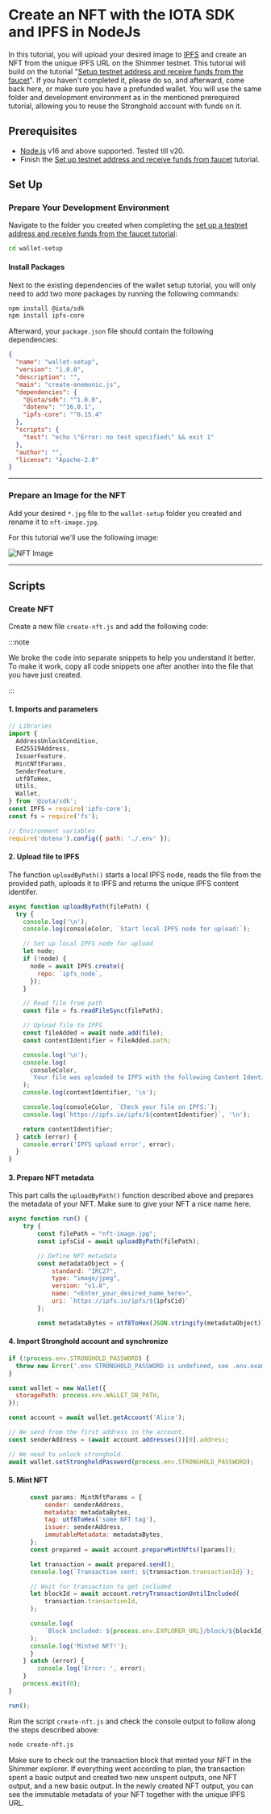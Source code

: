 # Create an NFT with the IOTA SDK and IPFS in NodeJs

In this tutorial, you will upload your desired image to [IPFS](https://ipfs.tech/) and create an NFT from the unique IPFS URL on the Shimmer testnet. This tutorial will build on the tutorial "[Setup testnet address and receive funds from the faucet](https://wiki.iota.org/tutorials/wallet-setup)". If you haven't completed it, please do so, and afterward, come back here, or make sure you have a prefunded wallet. You will use the same folder and development environment as in the mentioned prerequired tutorial, allowing you to reuse the Stronghold account with funds on it.

## Prerequisites

- [Node.js](https://nodejs.org/en/) v16 and above supported. Tested till v20.
- Finish the [Set up testnet address and receive funds from faucet](https://wiki.iota.org/tutorials/wallet-setup) tutorial.

## Set Up

### Prepare Your Development Environment

Navigate to the folder you created when completing the [set up a testnet address and receive funds from the faucet tutorial](https://wiki.iota.org/tutorials/wallet-setup):

```bash
cd wallet-setup
```

#### Install Packages

Next to the existing dependencies of the wallet setup tutorial, you will only need to add two more packages by running the following commands:

```bash
npm install @iota/sdk
npm install ipfs-core
```

Afterward, your `package.json` file should contain the following dependencies:

```json {6-12}
{
  "name": "wallet-setup",
  "version": "1.0.0",
  "description": "",
  "main": "create-mnemonic.js",
  "dependencies": {
    "@iota/sdk": "^1.0.0",
    "dotenv": "^16.0.1",
    "ipfs-core": "^0.15.4"
  },
  "scripts": {
    "test": "echo \"Error: no test specified\" && exit 1"
  },
  "author": "",
  "license": "Apache-2.0"
}
```

---

### Prepare an Image for the NFT

Add your desired `*.jpg` file to the `wallet-setup` folder you created and rename it to `nft-image.jpg`.

For this tutorial we'll use the following image:

![NFT Image](/nft-image.jpg)

---

## Scripts

### Create NFT

Create a new file `create-nft.js` and add the following code:

:::note

We broke the code into separate snippets to help you understand it better. To make it work, copy all code snippets one after another into the file that you have just created.

:::

#### 1. Imports and parameters

```javascript
// Libraries
import {
  AddressUnlockCondition,
  Ed25519Address,
  IssuerFeature,
  MintNftParams,
  SenderFeature,
  utf8ToHex,
  Utils,
  Wallet,
} from '@iota/sdk';
const IPFS = require('ipfs-core');
const fs = require('fs');

// Environment variables
require('dotenv').config({ path: './.env' });
```

#### 2. Upload file to IPFS

The function `uploadByPath()` starts a local IPFS node, reads the file from the provided path, uploads it to IPFS and returns the unique IPFS content identifer.

```javascript
async function uploadByPath(filePath) {
  try {
    console.log('\n');
    console.log(consoleColor, `Start local IPFS node for upload:`);

    // Set up local IPFS node for upload
    let node;
    if (!node) {
      node = await IPFS.create({
        repo: `ipfs_node`,
      });
    }

    // Read file from path
    const file = fs.readFileSync(filePath);

    // Upload file to IPFS
    const fileAdded = await node.add(file);
    const contentIdentifier = fileAdded.path;

    console.log('\n');
    console.log(
      consoleColor,
      `Your file was uploaded to IPFS with the following Content Identifier (CID):`,
    );
    console.log(contentIdentifier, '\n');

    console.log(consoleColor, `Check your file on IPFS:`);
    console.log(`https://ipfs.io/ipfs/${contentIdentifier}`, '\n');

    return contentIdentifier;
  } catch (error) {
    console.error('IPFS upload error', error);
  }
}
```

#### 3. Prepare NFT metadata

This part calls the `uploadByPath()` function described above and prepares the metadata of your NFT. Make sure to give your NFT a nice name here.

```javascript
async function run() {
    try {
        const filePath = "nft-image.jpg";
        const ipfsCid = await uploadByPath(filePath);

        // Define NFT metadata
        const metadataObject = {
            standard: "IRC27",
            type: "image/jpeg",
            version: "v1.0",
            name: "<Enter_your_desired_name_here>",
            uri: `https://ipfs.io/ipfs/${ipfsCid}`
        };

        const metadataBytes = utf8ToHex(JSON.stringify(metadataObject));
```

#### 4. Import Stronghold account and synchronize

```javascript
if (!process.env.STRONGHOLD_PASSWORD) {
  throw new Error('.env STRONGHOLD_PASSWORD is undefined, see .env.example');
}

const wallet = new Wallet({
  storagePath: process.env.WALLET_DB_PATH,
});

const account = await wallet.getAccount('Alice');

// We send from the first address in the account.
const senderAddress = (await account.addresses())[0].address;

// We need to unlock stronghold.
await wallet.setStrongholdPassword(process.env.STRONGHOLD_PASSWORD);
```

#### 5. Mint NFT

```js
      const params: MintNftParams = {
          sender: senderAddress,
          metadata: metadataBytes,
          tag: utf8ToHex('some NFT tag'),
          issuer: senderAddress,
          immutableMetadata: metadataBytes,
      };
      const prepared = await account.prepareMintNfts([params]);

      let transaction = await prepared.send();
      console.log(`Transaction sent: ${transaction.transactionId}`);

      // Wait for transaction to get included
      let blockId = await account.retryTransactionUntilIncluded(
          transaction.transactionId,
      );

      console.log(
          `Block included: ${process.env.EXPLORER_URL}/block/${blockId}`,
      );
      console.log('Minted NFT!');
      }
    } catch (error) {
        console.log('Error: ', error);
    }
    process.exit(0);
}

run();
```

Run the script `create-nft.js` and check the console output to follow along the steps described above:

```sh
node create-nft.js
```

Make sure to check out the transaction block that minted your NFT in the Shimmer explorer. If everything went according to plan, the transaction spent a basic output and created two new unspent outputs, one NFT output, and a new basic output. In the newly created NFT output, you can see the immutable metadata of your NFT together with the unique IPFS URL.
